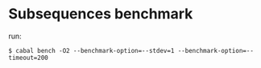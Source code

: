 # Subsequences benchmark

run:

```
$ cabal bench -O2 --benchmark-option=--stdev=1 --benchmark-option=--timeout=200
```

